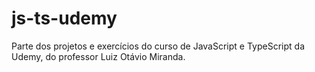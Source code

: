 # js-ts-udemy
Parte dos projetos e exercícios do curso de JavaScript e TypeScript da Udemy, do professor Luiz Otávio Miranda.
